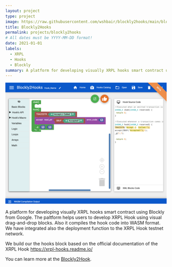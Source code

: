 ```yaml
---
layout: project
type: project
image: https://raw.githubusercontent.com/wshbair/blockly2hooks/main/blockly2hook_shot.png
title: Blockly2Hooks
permalink: projects/blockly2hooks
# All dates must be YYYY-MM-DD format!
date: 2021-01-01
labels:
  - XRPL
  - Hooks
  - Blockly
summary: A platform for developing visually XRPL hooks smart contract using Blockly from Google. The paltform helps users to develop XRPL Hook using visual drag-and-drop blocks. Also it compiles the hook code into WASM format. We have integrated also the deployment function to the XRPL Hook testnet network.
---
```


<div class="ui large rounded images">
  <img class="ui image" src="https://raw.githubusercontent.com/wshbair/blockly2hooks/main/blockly2hook_shot.png">
</div>

A platform for developing visually XRPL hooks smart contract using Blockly from Google. The paltform helps users to develop XRPL Hook using visual drag-and-drop blocks. Also it compiles the hook code into WASM format. We have integrated also the deployment function to the XRPL Hook testnet network.

We build our the hooks block based on the official documentation of the XRPL Hook https://xrpl-hooks.readme.io/


You can learn more at the [Blockly2Hook](https://github.com/wshbair/blockly2hooks).



